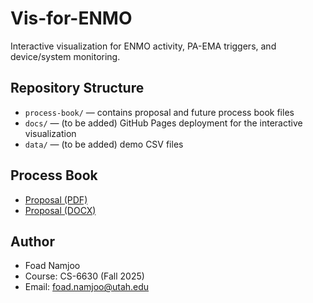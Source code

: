 # Vis-for-ENMO

Interactive visualization for ENMO activity, PA-EMA triggers, and device/system monitoring.

## Repository Structure
- `process-book/` — contains proposal and future process book files  
- `docs/` — (to be added) GitHub Pages deployment for the interactive visualization  
- `data/` — (to be added) demo CSV files  

## Process Book
- [Proposal (PDF)](process-book/MotionPI_System_Visualization_Proposal.pdf)  
- [Proposal (DOCX)](process-book/MotionPI_System_Visualization_Proposal.docx)  

## Author
- Foad Namjoo  
- Course: CS-6630 (Fall 2025)  
- Email: foad.namjoo@utah.edu  
